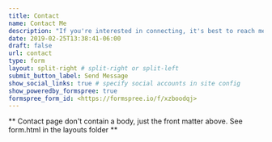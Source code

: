 ```yaml
---
title: Contact
name: Contact Me
description: "If you're interested in connecting, it's best to reach me through the university or other socials.  Should you have any immediate inquiries, I've included a **contact** form here. Be sure to include your email address, and I'll get back to you as soon as I can!"
date: 2019-02-25T13:38:41-06:00
draft: false
url: contact
type: form
layout: split-right # split-right or split-left
submit_button_label: Send Message
show_social_links: true # specify social accounts in site config
show_poweredby_formspree: true
formspree_form_id: <https://formspree.io/f/xzboodqj>
---
```


** Contact page don't contain a body, just the front matter above.
See form.html in the layouts folder **

